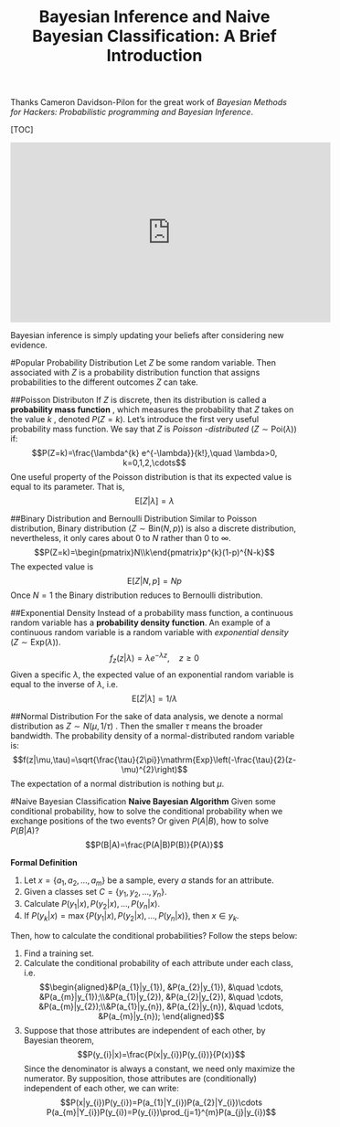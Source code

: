 ﻿---
layout: post
title: "Bayesian Inference and Naive Bayesian Classification: A Brief Introduction"       # Title of the post
description: Bayesian Inference       # Description of the post, used for Facebook Opengraph & Twitter
headline: Bayesian Inference and Naive Bayesian Classification      # Will appear in bold letters on top of the post
modified: 2019-8-2                 # Date
category: Machine Learning
tags: [Bayesian]
image: 
comments: true
mathjax: true
---

Thanks Cameron Davidson-Pilon for the great work of *Bayesian Methods for Hackers: Probabilistic programming and Bayesian Inference*.

[TOC]

<iframe width="560" height="315" src="https://www.youtube.com/embed/VV0Vun8iX80" frameborder="0" allow="accelerometer; autoplay; encrypted-media; gyroscope; picture-in-picture" allowfullscreen></iframe>

Bayesian inference is simply updating your beliefs after considering new evidence.

#Popular Probability Distribution
Let $Z$ be some random variable. Then associated with $Z$ is a probability distribution function that assigns probabilities to the different outcomes $Z$ can take.

##Poisson Distributon
If $Z$ is discrete, then its distribution is called a **probability mass function** , which measures the probability that $Z$ takes on the value $k$ , denoted $P(Z = k )$. Let’s introduce the first very useful probability mass function. We say that $Z$ is *Poisson -distributed* ($Z \sim \mathrm{Poi}(\lambda)$) if:
$$P(Z=k)=\frac{\lambda^{k} e^{-\lambda}}{k!},\quad \lambda>0, k=0,1,2,\cdots$$ One useful property of the Poisson distribution is that its expected value is equal to its parameter. That is,
$$\mathrm{E}[Z|\lambda]=\lambda$$

##Binary Distribution and Bernoulli Distribution
Similar to Poisson distribution, Binary distribution ($Z\sim\mathrm{Bin}(N,p)$) is also a discrete distribution, nevertheless, it only cares about $0$ to $N$ rather than $0$ to $\infty$. 
$$P(Z=k)=\begin{pmatrix}N\\k\end{pmatrix}p^{k}(1-p)^{N-k}$$ The expected value is
$$\mathrm{E}[Z|N,p]=Np$$ Once $N=1$ the Binary distribution reduces to Bernoulli distribution.

##Exponential Density
Instead of a probability mass function, a continuous random variable has a **probability density function**. An example of a continuous random variable is a random variable with *exponential density* ($Z\sim \mathrm{Exp}(\lambda)$).
$$f_{z}(z|\lambda)=\lambda e^{-\lambda z},\quad z\geq 0$$ Given a specific $\lambda$, the expected value of an exponential random variable is equal to the inverse of $\lambda$, i.e.
$$\mathrm{E}[Z|\lambda]=1/\lambda$$

##Normal Distribution
For the sake of data analysis, we denote a normal distribution as $Z\sim N(\mu, 1/\tau)$ . Then the smaller $\tau$ means the broader bandwidth. The probability density of a normal-distributed random variable is:
$$f(z|\mu,\tau)=\sqrt{\frac{\tau}{2\pi}}\mathrm{Exp}\left(-\frac{\tau}{2}(z-\mu)^{2}\right)$$ The expectation of a normal distribution is nothing but $\mu$. 

#Naive Bayesian Classification
**Naive Bayesian Algorithm**
Given some conditional probability, how to solve the conditional probability when we exchange positions of the two events? Or given $P(A|B)$, how to solve $P(B|A)$?
$$P(B|A)=\frac{P(A|B)P(B)}{P(A)}$$

**Formal Definition**

 1. Let $x=\{a_{1},a_{2},\dots,a_{m}\}$ be a sample, every $a$ stands for an attribute.
 2. Given a classes set $C=\{y_{1},y_{2},\dots,y_{n}\}$.
 3. Calculate $P(y_{1}|x),P(y_{2}|x),\dots,P(y_{n}|x)$.
 4. If $P(y_{k}|x)=\max\{P(y_{1}|x),P(y_{2}|x),\dots,P(y_{n}|x)\}$, then $x\in y_{k}$.

Then, how to calculate the conditional probabilities? Follow the steps below:

 1. Find a training set.
 2. Calculate the conditional probability of each attribute under each class, i.e. $$\begin{aligned}&P(a_{1}|y_{1}), &P(a_{2}|y_{1}), &\quad \cdots, &P(a_{m}|y_{1});\\&P(a_{1}|y_{2}), &P(a_{2}|y_{2}), &\quad \cdots, &P(a_{m}|y_{2});\\&P(a_{1}|y_{n}), &P(a_{2}|y_{n}), &\quad \cdots, &P(a_{m}|y_{n}); \end{aligned}$$
 3. Suppose that those attributes are independent of each other, by Bayesian theorem,$$P(y_{i}|x)=\frac{P(x|y_{i})P(y_{i})}{P(x)}$$ Since the denominator is always a constant, we need only maximize the numerator. By supposition, those attributes are (conditionally) independent of each other, we can write:$$P(x|y_{i})P(y_{i})=P(a_{1}|Y_{i})P(a_{2}|Y_{i})\cdots P(a_{m}|Y_{i})P(y_{i})=P(y_{i})\prod_{j=1}^{m}P(a_{j}|y_{i})$$